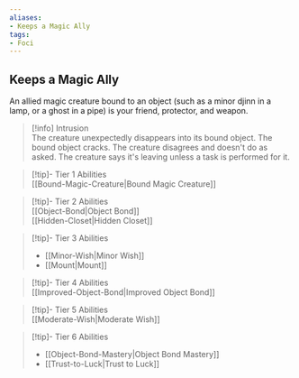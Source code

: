 ```yaml
---
aliases:
- Keeps a Magic Ally
tags:
- Foci
---
```


  
## Keeps a Magic Ally  
An allied magic creature bound to an object (such as a minor djinn in a lamp, or a ghost in a pipe) is your friend, protector, and weapon.  
 >[!info] Intrusion  
>The creature unexpectedly disappears into its bound object. The bound object cracks. The creature disagrees and doesn't do as asked. The creature says it's leaving unless a task is performed for it.   

>[!tip]- Tier 1 Abilities  
>[[Bound-Magic-Creature|Bound Magic Creature]]  

>[!tip]- Tier 2 Abilities  
>[[Object-Bond|Object Bond]]  
>[[Hidden-Closet|Hidden Closet]]  

>[!tip]- Tier 3 Abilities  
>- [[Minor-Wish|Minor Wish]]  
>- [[Mount|Mount]]  

>[!tip]- Tier 4 Abilities  
>[[Improved-Object-Bond|Improved Object Bond]]  

>[!tip]- Tier 5 Abilities  
>[[Moderate-Wish|Moderate Wish]]  

>[!tip]- Tier 6 Abilities  
>- [[Object-Bond-Mastery|Object Bond Mastery]]  
>- [[Trust-to-Luck|Trust to Luck]]